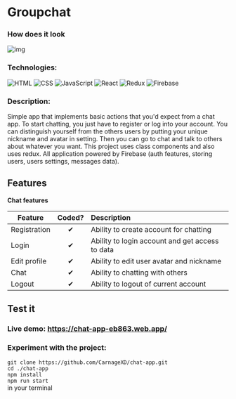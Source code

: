 # Groupchat
### How does it look
![img](https://carnagexd.github.io/assets/img/groupchat.png)

### Technologies:
![HTML](https://img.shields.io/badge/HTML5-E34F26?style=for-the-badge&logo=html5&logoColor=white)
![CSS](https://img.shields.io/badge/CSS3-1572B6?style=for-the-badge&logo=css3&logoColor=white)
![JavaScript](https://img.shields.io/badge/JavaScript-F7DF1E?style=for-the-badge&logo=javascript&logoColor=black)
![React](https://img.shields.io/badge/React-20232A?style=for-the-badge&logo=react&logoColor=61DAFB)
![Redux](https://img.shields.io/badge/Redux-593D88?style=for-the-badge&logo=redux&logoColor=white)
![Firebase](https://img.shields.io/badge/-Firebase-090909?style=for-the-badge&logo=Firebase)

### Description:
Simple app that implements basic actions that you'd expect from a chat app.
To start chatting, you just have to register or log into your account.
You can distinguish yourself from the others users by putting your unique nickname and avatar in setting.
Then you can go to chat and talk to others about whatever you want. 
This project uses class components and also uses redux.
All application powered by Firebase (auth features, storing users, users settings, messages data).

## Features

<b>Chat features</b>

| Feature  |  Coded?       | Description  |
|----------|:-------------:|:-------------|
| Registration | &#10004; | Ability to create account for chatting |
| Login | &#10004; | Ability to login account and get access to data |
| Edit profile | &#10004; | Ability to edit user avatar and nickname |
| Chat | &#10004; | Ability to chatting with others |
| Logout | &#10004; | Ability to logout of current account |

## Test it

### Live demo: https://chat-app-eb863.web.app/

### Experiment with the project:
`git clone https://github.com/CarnageXD/chat-app.git`
<br/>
`cd ./chat-app`
<br/>
`npm install`
<br/>
`npm run start`
<br/>
in your terminal
